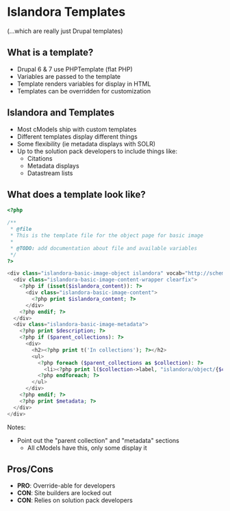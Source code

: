 # Islandora Templates
(...which are really just Drupal templates)


## What is a template?

- Drupal 6 & 7 use PHPTemplate (flat PHP)
- Variables are passed to the template
- Template renders variables for display in HTML
- Templates can be overridden for customization


## Islandora and Templates

- Most cModels ship with custom templates
- Different templates display different things
- Some flexibility (ie metadata displays with SOLR)
- Up to the solution pack developers to include things like:
  - Citations
  - Metadata displays
  - Datastream lists


## What does a template look like?

```php
<?php

/**
 * @file
 * This is the template file for the object page for basic image
 *
 * @TODO: add documentation about file and available variables
 */
?>

<div class="islandora-basic-image-object islandora" vocab="http://schema.org/" prefix="dcterms: http://purl.org/dc/terms/" typeof="ImageObject">
  <div class="islandora-basic-image-content-wrapper clearfix">
    <?php if (isset($islandora_content)): ?>
      <div class="islandora-basic-image-content">
        <?php print $islandora_content; ?>
      </div>
    <?php endif; ?>
  </div>
  <div class="islandora-basic-image-metadata">
    <?php print $description; ?>
    <?php if ($parent_collections): ?>
      <div>
        <h2><?php print t('In collections'); ?></h2>
        <ul>
          <?php foreach ($parent_collections as $collection): ?>
            <li><?php print l($collection->label, "islandora/object/{$collection->id}"); ?></li>
          <?php endforeach; ?>
        </ul>
      </div>
    <?php endif; ?>
    <?php print $metadata; ?>
  </div>
</div>
```

Notes:

- Point out the "parent collection" and "metadata" sections
  - All cModels have this, only some display it


## Pros/Cons

- **PRO**: Override-able for developers
- **CON**: Site builders are locked out
- **CON**: Relies on solution pack developers
